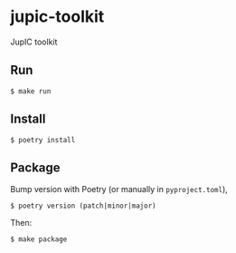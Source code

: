 # jupic-toolkit
JupIC toolkit

## Run 
```shell
$ make run
```

## Install
```shell
$ poetry install
```

## Package
Bump version with Poetry (or manually in `pyproject.toml`), 
```shell
$ poetry version (patch|minor|major)
```

Then:
```shell
$ make package
```